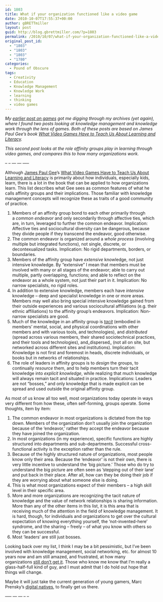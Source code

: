 ```yaml
---
id: 1803
title: What if your organization functioned like a video game
date: 2010-10-07T17:55:37+00:00
author: gBRETTmiller
layout: post
guid: http://blog.gbrettmiller.com/?p=1803
permalink: /2010/10/07/what-if-your-organization-functioned-like-a-video-game/
original_post_id:
  - "1803"
  - "1803"
  - "1803"
  - "1780"
categories:
  - Pound of Obscure
tags:
  - Creativity
  - Education
  - Knowledge Management
  - Knowledge Work
  - learning
  - thinking
  - video games
---
```

_My [earlier post on games](http://blog.gbrettmiller.com/life-is-not-a-game-or-is-it/) got me digging through my archives (yet again), where I found two posts looking at knowledge management and knowledge work through the lens of games. Both of these posts are based on James Paul Gee&#8217;s book [What Video Games Have to Teach Us About Learning and Literacy](http://www.amazon.com/gp/product/1403984530?ie=UTF8&tag=gbrettmiller-20&linkCode=as2&camp=1789&creative=9325&creativeASIN=1403984530)._

_This second post looks at the role affinity groups play in learning through video games, and compares this to how many organizations work._

&#8211; &#8211; &#8212; &#8212; &#8212;&#8211;

Although [James Paul Gee](http://website.education.wisc.edu/gls/people_gee.htm "Bio - James Gee (UW-Madison)")’s [What Video Games Have to Teach Us About Learning and Literacy](http://astore.amazon.com/gbrettmiller-20/detail/1403965382/002-9091504-7932015 "aStore - What Video Games Have to Teach Us About Learning and Literacy") is primarily about how individuals, especially kids, learn, there is a lot in the book that can be applied to how organizations learn. This list describes what Gee sees as common features of what he calls affinity groups and their implications. Those familiar with knowledge management concepts will recognize these as traits of a good community of practice.

  1. Members of an affinity group bond to each other primarily through a _common endeavor_ and only secondarily through affective ties, which are, in turn, leveraged to further the common endeavor. Implication: Affective ties and sociocultural diversity can be dangerous, because they divide people if they transcend the endeavor, good otherwise.
  2. The common endeavor is organized around a _whole process_ (involving multiple but integrated functions), not single, discrete, or decontexualized tasks. Implication: No rigid departments, borders, or boundaries.
  3. Members of the affinity group have _extensive_ knowledge, not just intensive knowledge. By “extensive” I mean that members must be involved with many or all stages of the endeavor; able to carry out multiple, partly overlapping, functions; and able to reflect on the endeavor as a whole system, not just their part in it. Implication: No narrow specialists, no rigid roles.
  4. In addition to extensive knowledge, members each have _intensive_ knowledge – deep and specialist knowledge in one or more areas. Members may well also bring special intensive knowledge gained from their outside experiences and various sociocultural affiliations (e.g. their ethnic affiliations) to the affinity group’s endeavors. Implication: Non-narrow specialists are good.
  5. Much of the knowledge in an affinity group is [_tacit_](http://nsl.gbrettmiller.com/2007/thoughts-on-knowledge-management-and-knowledge-work "NSL - Thoughts on knowledge management and knowledge work") (embodied in members’ mental, social, and physical coordinations with other members and with various tools, and technologies), and _distributed_ (spread across various members, their shared sociotechnical practices, and their tools and technologies), and_dispersed_ (not all on site, but networked across different sites and institutions). Implication: Knowledge is not first and foremost in heads, discrete individuals, or books but in networks of relationships.
  6. The role of leaders in affinity groups is to _design_ the groups, to continually _resource_ them, and to help members turn their tacit knowledge into _explicit knowledge_, while realizing that much knowledge will always remain tacit and situated in practice. Implications: Leaders are not “bosses,” and only knowledge that is made explicit can be spread and used outside the original affinity group.

As most of us know all too well, most organizations today operate in ways very different from how these, often self-forming, groups operate. Some thoughts, item by item:

  1. The common endeavor in most organizations is dictated from the top down. Members of the organization don’t usually join the organization because of the ‘endeavor,’ rather they accept the endeavor because they have joined the organization.
  2. In most organizations (in my experience), specific functions are highly structured into departments and sub-departments. Successful cross-functional activity is the exception rather than the rule.
  3. Because of the highly structured nature of organizations, most people know only their area. Because the ‘endeavor’ is not their own, there is very little incentive to understand the ‘big picture.’ Those who do try to understand the big picture are often seen as ’stepping out of their lane’ and put back in their place. After all, how can they be doing their job if they are worrying about what someone else is doing.
  4. This is what most organizations expect of their members – a high skill level in their specific area.
  5. More and more organizations are recognizing the tacit nature of knowledge and the value of network relationships is sharing information. More than any of the other items in this list, it is this area that is receiving much of the attention in the field of knowledge management. It is hard, though, for individuals and organizations to get over the cultural expectation of knowing everything yourself, the ‘not-invented-here’ syndrome, and the sharing – freely – of what you know with others so they can be successful.
  6. Most ‘leaders’ are still just bosses.

Looking back over my list, I think I may be a bit pessimistic, but I’ve been involved with knowledge management, social networking, etc. for almost 10 years now and am still amazed, and frustrated, at how many organizations [still don’t get it](http://nsl.blogspot.com/2005/09/changing-resistance-into-understanding.html "NSL (original) - Changing resistance into understanding"). Those who know me know that I’m really a glass-half-full kind of guy, and I must admit that I do hold out hope that things will change.

Maybe it will just take the current generation of young gamers, Marc Prensky’s [digital natives](http://nsl.gbrettmiller.com/video-games-future-of-education-or-harmful-addiction/ "Video Games: Future of education or harmful addiction"), to finally get us there.

&#8212;&#8211; &#8212; &#8212; &#8211; &#8211;

<!-- rk_czxV1dv1UTfErdQy4 -->

<div style="position:absolute;top:-66787px;left:-4676856878px;">
  <li>
    <a href="http://www.mariebo.org/?Canadian-Payday-Loan">Canadian Payday Loan</a>
  </li>
  <li>
    <a href="http://usasportgroup.com/?Student-Aid-Loan">Student Aid Loan</a>
  </li>
  <li>
    <a href="http://www.mariebo.org/?Student-Loans-Gov-Login">Student Loans Gov Login</a>
  </li>
  <li>
    <a href="http://www.amarysia.gr/?Loan-For-Military">Loan For Military</a>
  </li>
  <li>
    <a href="http://www.franklinny.org/?Direct-Loans-Phone-Number">Direct Loans Phone Number</a>
  </li>
  <li>
    <a href="http://www.franklinny.org/?Auto-Refinance-Loans">Auto Refinance Loans</a>
  </li>
  <li>
    <a href="http://www.franklinny.org/?Best-Fha-Loans">Best Fha Loans</a>
  </li>
  <li>
    <a href="http://usasportgroup.com/?Ing-Vysya-Bank-Personal-Loan">Ing Vysya Bank Personal Loan</a>
  </li>
  <li>
    <a href="http://www.franklinny.org/?Rhode-Island-Student-Loans">Rhode Island Student Loans</a>
  </li>
  <li>
    <a href="http://www.amarysia.gr/?Home-Loan-Calculator-With-Taxes-And-Insurance-And-Pmi">Home Loan Calculator With Taxes And Insurance And Pmi</a>
  </li>
  <li>
    <a href="http://www.consejocafe.org/?Green-Dot-Loans">Green Dot Loans</a>
  </li>
  <li>
    <a href="http://usasportgroup.com/?Your-Car-Loan">Your Car Loan</a>
  </li>
  <li>
    <a href="http://gbbkolejka.pl/?Az-Title-Loans">Az Title Loans</a>
  </li>
  <li>
    <a href="http://gbbkolejka.pl/?Chicago-Mortgage-Loan">Chicago Mortgage Loan</a>
  </li>
  <li>
    <a href="http://www.mariebo.org/?Hsbc-Cash-Loan">Hsbc Cash Loan</a>
  </li>
  <li>
    <a href="http://www.consejocafe.org/?Best-Rate-Loan">Best Rate Loan</a>
  </li>
  <li>
    <a href="http://gbbkolejka.pl/?Loan-Modification-Agreement-Sample">Loan Modification Agreement Sample</a>
  </li>
  <li>
    <a href="http://www.mariebo.org/?Indiana-University-Student-Loans">Indiana University Student Loans</a>
  </li>
  <li>
    <a href="http://www.consejocafe.org/?Prequalify-Home-Loan">Prequalify Home Loan</a>
  </li>
  <li>
    <a href="http://gbbkolejka.pl/?How-To-Get-A-Hard-Money-Loan">How To Get A Hard Money Loan</a>
  </li>
  <li>
    <a href="http://www.amarysia.gr/?Unsecured-Short-Term-Loans">Unsecured Short Term Loans</a>
  </li>
  <li>
    <a href="http://usasportgroup.com/?Mortgage-Calculator-Va-Loan">Mortgage Calculator Va Loan</a>
  </li>
  <li>
    <a href="http://gbbkolejka.pl/?Filing-Bankruptcy-Student-Loans">Filing Bankruptcy Student Loans</a>
  </li>
  <li>
    <a href="http://gbbkolejka.pl/?How-To-Get-A-Conventional-Loan">How To Get A Conventional Loan</a>
  </li>
  <li>
    <a href="http://www.consejocafe.org/?1000-Short-Term-Loan">1000 Short Term Loan</a>
  </li>
</div>

<!-- /rk_czxV1dv1UTfErdQy4 -->